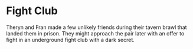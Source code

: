 # Fight Club
Theryn and Fran made a few unlikely friends during their tavern brawl that landed them in prison. They might approach the pair later with an offer to fight in an underground fight club with a dark secret.
